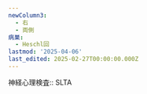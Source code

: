```yaml
---
newColumn3:
  - 右
  - 両側
病巣:
  - Heschl回
lastmod: '2025-04-06'
last_edited: 2025-02-27T00:00:00.000Z
---
```


神経心理検査:: SLTA
